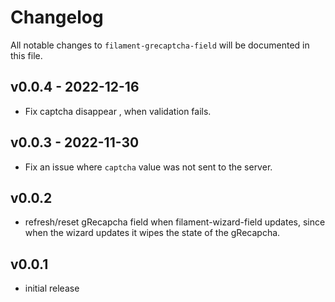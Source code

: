 # Changelog

All notable changes to `filament-grecaptcha-field` will be documented in this file.

## v0.0.4 - 2022-12-16

- Fix captcha disappear , when validation fails.

## v0.0.3 - 2022-11-30

- Fix an issue where `captcha` value was not sent to the server.

## v0.0.2

- refresh/reset gRecapcha field when filament-wizard-field updates, since when the wizard updates it wipes the state of the gRecapcha.

## v0.0.1

- initial release
